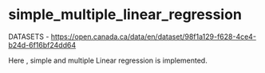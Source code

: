 # simple_multiple_linear_regression

DATASETS - https://open.canada.ca/data/en/dataset/98f1a129-f628-4ce4-b24d-6f16bf24dd64


Here , simple and multiple Linear regression is implemented.
